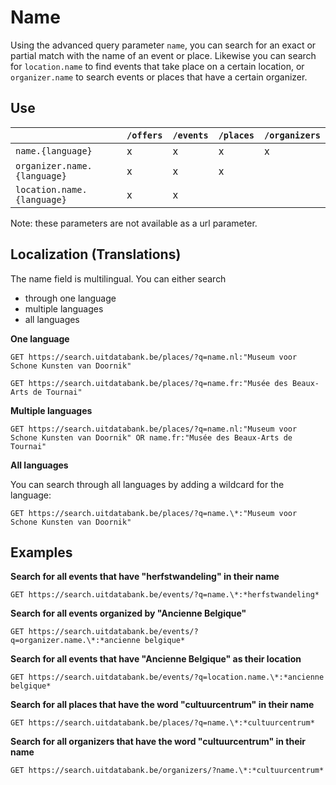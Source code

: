 ---
---

# Name

Using the advanced query parameter `name`, you can search for an exact or partial match with the name of an event or place.
Likewise you can search for `location.name` to find events that take place on a certain location, or `organizer.name` to search events or places that have a certain organizer.

## Use

|                      | `/offers` | `/events` | `/places` | `/organizers` |
| -------------------- | --------- | --------- | --------- | ------------- |
| `name.{language}`          | x         | x         | x         | x             |
| `organizer.name.{language}`|      x    |     x     |     x     |               |
| `location.name.{language}` | x         | x         |           |               |


Note: these parameters are not available as a url parameter. 


## Localization \(Translations\)

The name field is multilingual. You can either search 
- through one language
- multiple languages
- all languages

**One language**
```
GET https://search.uitdatabank.be/places/?q=name.nl:"Museum voor Schone Kunsten van Doornik"
```

```
GET https://search.uitdatabank.be/places/?q=name.fr:"Musée des Beaux-Arts de Tournai"
```

**Multiple languages**
```
GET https://search.uitdatabank.be/places/?q=name.nl:"Museum voor Schone Kunsten van Doornik" OR name.fr:"Musée des Beaux-Arts de Tournai"
```

**All languages**

You can search through all languages by adding a wildcard for the language:

```
GET https://search.uitdatabank.be/places/?q=name.\*:"Museum voor Schone Kunsten van Doornik"
```

## Examples
**Search for all events that have "herfstwandeling" in their name**
```
GET https://search.uitdatabank.be/events/?q=name.\*:*herfstwandeling*
```

**Search for all events organized by "Ancienne Belgique"**
```
GET https://search.uitdatabank.be/events/?q=organizer.name.\*:*ancienne belgique*
```

**Search for all events that have "Ancienne Belgique" as their location**
```
GET https://search.uitdatabank.be/events/?q=location.name.\*:*ancienne belgique*
```

**Search for all places that have the word "cultuurcentrum" in their name**
```
GET https://search.uitdatabank.be/places/?q=name.\*:*cultuurcentrum*
```

**Search for all organizers that have the word "cultuurcentrum" in their name**
```
GET https://search.uitdatabank.be/organizers/?name.\*:*cultuurcentrum*
```

